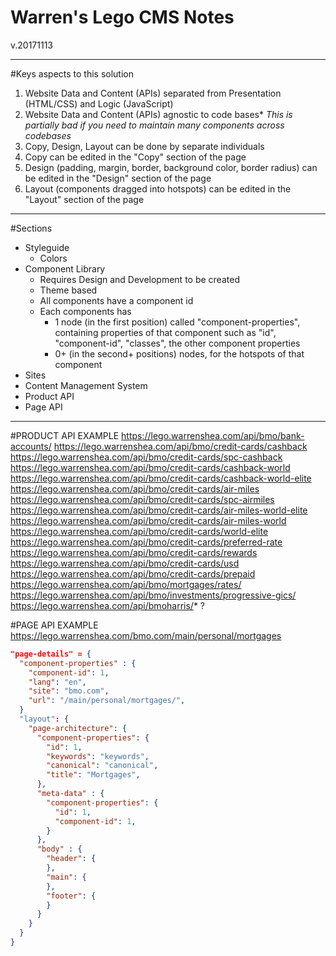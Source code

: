 # Warren's Lego CMS Notes
v.20171113

---

#Keys aspects to this solution

1. Website Data and Content (APIs) separated from Presentation (HTML/CSS) and Logic (JavaScript)
2. Website Data and Content (APIs) agnostic to code bases*
*This is partially bad if you need to maintain many components across codebases*
3. Copy, Design, Layout can be done by separate individuals
4. Copy can be edited in the "Copy" section of the page
5. Design (padding, margin, border, background color, border radius) can be edited in the "Design" section of the page
6. Layout (components dragged into hotspots) can be edited in the "Layout" section of the page

---

#Sections
* Styleguide
  * Colors
* Component Library
  * Requires Design and Development to be created
  * Theme based
  * All components have a component id
  * Each components has
    - 1 node (in the first position) called "component-properties", containing properties of that component such as "id", "component-id", "classes", the other component properties
    - 0+ (in the second+ positions) nodes, for the hotspots of that component
* Sites
* Content Management System
* Product API
* Page API

---

#PRODUCT API EXAMPLE
https://lego.warrenshea.com/api/bmo/bank-accounts/
https://lego.warrenshea.com/api/bmo/credit-cards/cashback
https://lego.warrenshea.com/api/bmo/credit-cards/spc-cashback
https://lego.warrenshea.com/api/bmo/credit-cards/cashback-world
https://lego.warrenshea.com/api/bmo/credit-cards/cashback-world-elite
https://lego.warrenshea.com/api/bmo/credit-cards/air-miles
https://lego.warrenshea.com/api/bmo/credit-cards/spc-airmiles
https://lego.warrenshea.com/api/bmo/credit-cards/air-miles-world-elite
https://lego.warrenshea.com/api/bmo/credit-cards/air-miles-world
https://lego.warrenshea.com/api/bmo/credit-cards/world-elite
https://lego.warrenshea.com/api/bmo/credit-cards/preferred-rate
https://lego.warrenshea.com/api/bmo/credit-cards/rewards
https://lego.warrenshea.com/api/bmo/credit-cards/usd
https://lego.warrenshea.com/api/bmo/credit-cards/prepaid
https://lego.warrenshea.com/api/bmo/mortgages/rates/
https://lego.warrenshea.com/api/bmo/investments/progressive-gics/
https://lego.warrenshea.com/api/bmoharris/* ?

#PAGE API EXAMPLE
https://lego.warrenshea.com/bmo.com/main/personal/mortgages
```json
"page-details" = {
  "component-properties" : {
    "component-id": 1,
    "lang": "en",
    "site": "bmo.com",
    "url": "/main/personal/mortgages/",
  }
  "layout": {
    "page-architecture": {
      "component-properties": {
        "id": 1,
        "keywords": "keywords",
        "canonical": "canonical",
        "title": "Mortgages",
      },
      "meta-data" : {  
        "component-properties": {
          "id": 1,
          "component-id": 1,
        }
      },
      "body" : {
        "header": {
        },
        "main": {
        },
        "footer": {
        }
      }
    }
  }  
}

```


